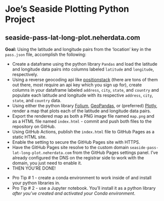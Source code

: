 # Joe’s Seaside Plotting Python Project
## seaside-pass-lat-long-plot.neherdata.com

<b>Goal:</b> Using the latitude and longitude pairs from the ‘location’ key in the `pass.json` file, accomplish the following:

- Create a dataframe using the python library `Pandas` and load the latitude and longitude data pairs into columns labeled `latitude` and `longitude`, respectively. 
- Using a reverse geocoding api like [positionstack](https://positionstack.com/documentation#reverse_geocoding) (there are tons of them out there, most require an api key which you sign up for), create columns in your dataframe labeled `address`, `city`, `state`, and `country` and populate each latitude and longitude with its respective `address`, `city`, `state`, and `country` data.
- Using either the python library [Folium](https://python-visualization.github.io/folium/latest/), [GeoPandas](https://geopandas.org/en/stable/), or (preferred) [Plotly](https://plotly.com/python/), render a map that plots each of the latitude and longitude data pairs.
- Export the rendered map as both a PNG image file named `map.png` and as a HTML file named `index.html` - commit and push both files to the repository on GitHub.
- Using GitHub Actions, publish the `index.html` file to GitHub Pages as a static HTML site.
- Enable the setting to secure the GitHub Pages site with HTTPS.
- Have the GitHub Pages site resolve to the custom domain `seaside-pass-lat-long-plot.neherdata.com` from the GitHub Pages settings panel. I’ve already configured the DNS on the registrar side to work with the domain, you just need to enable it.
- THEN YOU’RE DONE!

* Pro Tip # 1 - create a conda environment to work inside of and install your python libraries in.
* Pro Tip # 2 - use a Jupyter notebook. You’ll install it as a python library *after you’ve created and activated your Conda environment*.